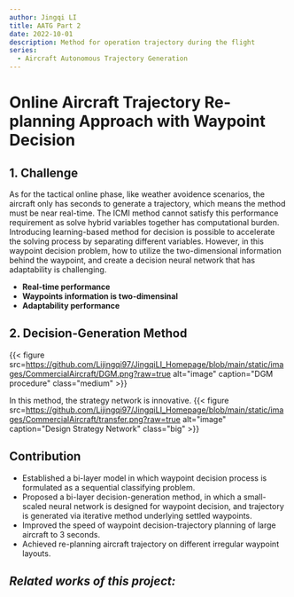 ```yaml
---
author: Jingqi LI
title: AATG Part 2 
date: 2022-10-01
description: Method for operation trajectory during the flight
series:
  - Aircraft Autonomous Trajectory Generation
---
```


# Online Aircraft Trajectory Re-planning Approach with Waypoint Decision

## 1. Challenge
As for the tactical online phase, like weather avoidence scenarios, the aircraft only has seconds to generate a trajectory, which means the method must be near real-time. The ICMI method cannot satisfy this performance requirement as solve hybrid variables together has computational burden. Introducing learning-based method for decision is possible to accelerate the solving process by separating different variables. However, in this waypoint decision problem, how to utilize the two-dimensional information behind the waypoint, and create a decision neural network that has adaptability is challenging.
- **Real-time performance**
- **Waypoints information is two-dimensinal**
- **Adaptability performance**

## 2. Decision-Generation Method
{{< figure src=https://github.com/Lijingqi97/JingqiLI_Homepage/blob/main/static/images/CommercialAircraft/DGM.png?raw=true alt="image" caption="DGM procedure" class="medium" >}}

In this method, the strategy network is innovative.
{{< figure src=https://github.com/Lijingqi97/JingqiLI_Homepage/blob/main/static/images/CommercialAircraft/transfer.png?raw=true alt="image" caption="Design Strategy Network" class="big" >}}

## Contribution
- Established a bi-layer model in which waypoint decision process is formulated as a sequential
classifying problem.
- Proposed a bi-layer decision-generation method, in which a small-scaled neural network is designed for waypoint decision, and trajectory is generated via iterative method underlying settled
waypoints.
- Improved the speed of waypoint decision-trajectory planning of large aircraft to 3 seconds.
- Achieved re-planning aircraft trajectory on different irregular waypoint layouts.

## *Related works of this project:*